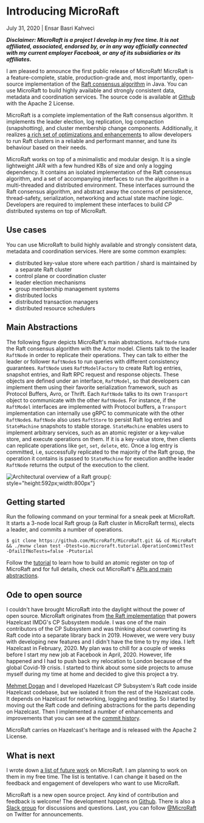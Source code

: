 
# Introducing MicroRaft

July 31, 2020 | Ensar Basri Kahveci

___Disclaimer: MicroRaft is a project I develop in my free time. It is not
affiliated, associated, endorsed by, or in any way officially connected with my
current employer Facebook, or any of its subsidiaries or its affiliates.___

I am pleased to announce the first public release of MicroRaft! MicroRaft is a
feature-complete, stable, production-grade and, most importantly, open-source
implementation of the <a href="https://raft.github.io/" target="_blank">Raft
consensus algorithm</a> in Java. You can use MicroRaft to build highly available
and strongly consistent data, metadata and coordination services. The source
code is available at <a href="https://github.com/MicroRaft/MicroRaft">Github</a>
with the Apache 2 License.

MicroRaft is a complete implementation of the Raft consensus algorithm. It
implements the leader election, log replication, log compaction (snapshotting),
and cluster membership change components. Additionally, it realizes <a
href="https://microraft.io/#features" target="_blank">a rich set of
optimizations and enhancements</a> to allow developers to run Raft clusters in a
reliable and performant manner, and tune its behaviour based on their needs.

MicroRaft works on top of a minimalistic and modular design. It is a single
lightweight JAR with a few hundred KBs of size and only a logging dependency. It
contains an isolated implementation of the Raft consensus algorithm, and a set
of accompanying interfaces to run the algorithm in a multi-threaded and
distributed environment. These interfaces surround the Raft consensus algorithm,
and abstract away the concerns of persistence, thread-safety, serialization,
networking and actual state machine logic. Developers are required to implement
these interfaces to build *CP* distributed systems on top of MicroRaft.

## Use cases

You can use MicroRaft to build highly available and strongly consistent data,
metadata and coordination services. Here are some common examples:

* distributed key-value store where each partition / shard is maintained by a
  separate Raft cluster
* control plane or coordination cluster
* leader election mechanisms
* group membership management systems
* distributed locks
* distributed transaction managers
* distributed resource schedulers 

## Main Abstractions

The following figure depicts MicroRaft's main abstractions. `RaftNode` runs the
Raft consensus algorithm with the Actor model. Clients talk to the leader
`RaftNode` in order to replicate their operations. They can talk to either the
leader or follower `RaftNode`s to run queries with different consistency
guarantees. `RaftNode` uses `RaftModelFactory` to create Raft log entries,
snapshot entries, and Raft RPC request and response objects. These objects are
defined under an interface, `RaftModel`, so that developers can implement them
using their favorite serialization framework, such as Protocol Buffers, Avro, or
Thrift. Each `RaftNode` talks to its own `Transport` object to communicate with
the other `RaftNode`s. For instance, if the `RaftModel` interfaces are
implemented with Protocol buffers, a `Transport` implementation can internally
use gRPC to communicate with the other `RaftNode`s. `RaftNode` also uses
`RaftStore` to persist Raft log entries and `StateMachine` snapshots to stable
storage. `StateMachine` enables users to implement arbitrary services, such as
an atomic register or a key-value store, and execute operations on them. If it
is a key-value store, then clients can replicate operations like `get`, `set`,
`delete`, etc. Once a log entry is committed, i.e, successfully replicated to
the majority of the Raft group, the operation it contains is passed to
`StateMachine` for execution andthe leader `RaftNode` returns the output of the
execution to the client.

![Architectural overview of a Raft group](/img/microraft_architectural_overview.png){: style="height:592px;width:800px"}

## Getting started

Run the following command on your terminal for a sneak peek at MicroRaft. It
starts a 3-node local Raft group (a Raft cluster in MicroRaft terms), elects a
leader, and commits a number of operations.

```shell
$ git clone https://github.com/MicroRaft/MicroRaft.git && cd MicroRaft && ./mvnw clean test -Dtest=io.microraft.tutorial.OperationCommitTest -DfailIfNoTests=false -Ptutorial
```

Follow the [tutorial](/docs/tutorial-building-an-atomic-register) to learn how
to build an atomic register on top of MicroRaft and for full details, check out
MicroRaft's [APIs and main abstractions](/docs/apis-and-main-abstractions).

## Ode to open source

I couldn't have brought MicroRaft into the daylight without the power of open
source. MicroRaft originates from [the Raft
implementation](https://github.com/hazelcast/hazelcast/tree/master/hazelcast/src/main/java/com/hazelcast/cp/internal/raft)
that powers Hazelcast IMDG's CP Subsystem module. I was one of the main
contributors of the CP Subsystem and was thinking about converting its Raft code
into a separate library back in 2019. However, we were very busy with developing
new features and I didn't have the time to try my idea. I left Hazelcast in
February, 2020. My plan was to chill for a couple of weeks before I start my new
job at Facebook in April, 2020. However, life happened and I had to push back my
relocation to London because of the global Covid-19 crisis. I started to think
about some side projects to amuse myself during my time at home and decided to
give this project a try.

<a href="https://twitter.com/mmdogan" target="_blank">Mehmet Dogan</a> and I
developed Hazelcast CP Subsystem's Raft code inside Hazelcast codebase, but we
isolated it from the rest of the Hazelcast code. It depends on Hazelcast for
networking, logging and testing. So I started by moving out the Raft code and
defining abstractions for the parts depending on Hazelcast. Then I implemented a
number of enhancements and improvements that you can see at the <a
href="https://github.com/MicroRaft/MicroRaft/commits/master"
target="_blank">commit history</a>.

MicroRaft carries on Hazelcast's heritage and is released with the Apache 2
License.

## What is next

I wrote down <a href="https://microraft.io/docs/roadmap/" target="_blank">a list
of future work</a> on MicroRaft. I am planning to work on them in my free time.
The list is tentative. I can change it based on the feedback and engagement of
developers who want to use MicroRaft.

MicroRaft is a new open source project. Any kind of contribution and feedback is
welcome! The development happens on <a
href="https://github.com/MicroRaft/MicroRaft" target="_blank">Github</a>. There
is also a <a
href="https://join.slack.com/t/microraft/shared_invite/zt-dc6utpfk-84P0VbK7EcrD3lIme2IaaQ"
target="_blank">Slack group</a> for discussions and questions. Last, you can
follow <a href="https://twitter.com/microraft" target="_blank">@MicroRaft</a> on
Twitter for announcements.
